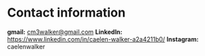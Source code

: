 # Contact information

**gmail:** cm3walker@gmail.com
**LinkedIn:** https://www.linkedin.com/in/caelen-walker-a2a4211b0/
**Instagram:** caelenwalker
